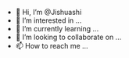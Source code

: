 - 👋 Hi, I’m @Jishuashi
- 👀 I’m interested in ...
- 🌱 I’m currently learning ...
- 💞️ I’m looking to collaborate on ...
- 📫 How to reach me ...

<!---
Jishuashi/Jishuashi is a ✨ special ✨ repository because its `README.md` (this file) appears on your GitHub profile.
You can click the Preview link to take a look at your changes.
--->
